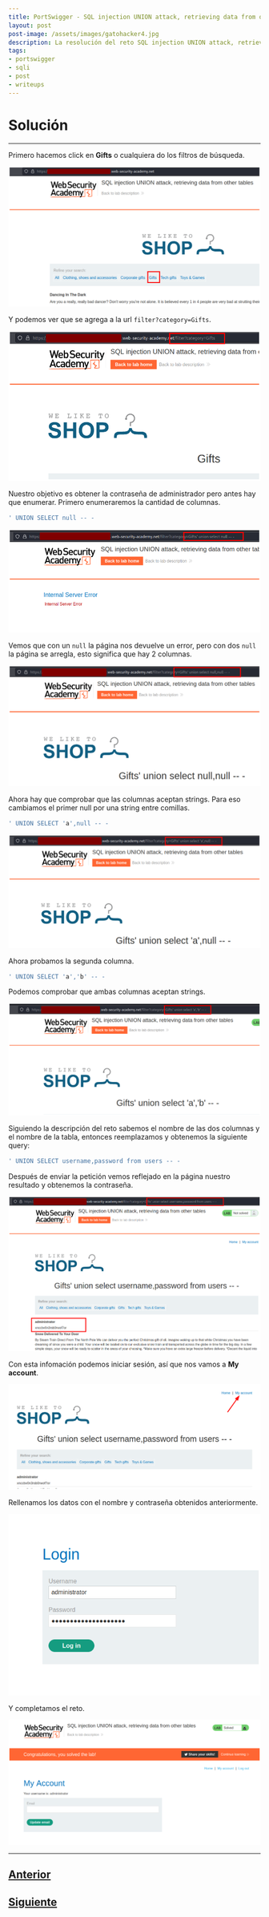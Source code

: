 ```yaml
---
title: PortSwigger - SQL injection UNION attack, retrieving data from other tables.
layout: post
post-image: /assets/images/gatohacker4.jpg 
description: La resolución del reto SQL injection UNION attack, retrieving data from other tables. 
tags:
- portswigger
- sqli
- post
- writeups
---
```

# Solución
---

Primero hacemos click en **Gifts** o cualquiera do los filtros de búsqueda.

![](/images/images-portswigger-sqli/lab5-1.png)

Y podemos ver que se agrega a la url `filter?category=Gifts`.

![](/images/images-portswigger-sqli/lab5-2.png)

Nuestro objetivo es obtener la contraseña de administrador pero antes hay que enumerar. Primero enumeraremos la cantidad de columnas.

```sql
' UNION SELECT null -- -
```

![](/images/images-portswigger-sqli/lab5-3.png)

Vemos que con un `null` la página nos devuelve un error, pero con dos `null` la página se arregla, esto significa que hay 2 columnas.

![](/images/images-portswigger-sqli/lab5-4.png)

Ahora hay que comprobar que las columnas aceptan strings. Para eso cambiamos el primer null por una string entre comillas.

```sql
' UNION SELECT 'a',null -- -
```

![](/images/images-portswigger-sqli/lab5-5.png)

Ahora probamos la segunda columna.

```sql
' UNION SELECT 'a','b' -- -
```

Podemos comprobar que ambas columnas aceptan strings.

![](/images/images-portswigger-sqli/lab5-6.png)

Siguiendo la descripción del reto sabemos el nombre de las dos columnas y el nombre de la tabla, entonces reemplazamos y obtenemos la siguiente query:

```sql
' UNION SELECT username,password from users -- -
```

Después de enviar la petición vemos reflejado en la página nuestro resultado y obtenemos la contraseña.

![](/images/images-portswigger-sqli/lab5-7.png)

Con esta infomación podemos iniciar sesión, así que nos vamos a **My account**.

![](/images/images-portswigger-sqli/lab5-8.png)

Rellenamos los datos con el nombre y contraseña obtenidos anteriormente.

![](/images/images-portswigger-sqli/lab5-9.png)

Y completamos el reto.

![](/images/images-portswigger-sqli/lab5-10.png)


---

## [Anterior](/SQL-injection-UNION-attack%2C-finding-a-column-containing-text)
## [Siguiente](/SQL-injection-UNION-attack%2C-retrieving-multiple-values-in-a-single-column)